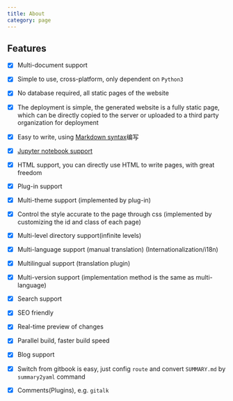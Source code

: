 ```yaml
---
title: About
category: page
---
```

## Features

- [x] Multi-document support
- [x] Simple to use, cross-platform, only dependent on `Python3`
- [x] No database required, all static pages of the website
- [x] The deployment is simple, the generated website is a fully static page, which can be directly copied to the server or uploaded to a third party organization for deployment
- [x] Easy to write, using [Markdown syntax](./syntax/syntax_markdown.md)编写
- [x] [Jupyter notebook support]((./syntax/syntax_jupyter.ipynb))
- [x] HTML support, you can directly use HTML to write pages, with great freedom
- [x] Plug-in support
- [x] Multi-theme support (implemented by plug-in)
- [x] Control the style accurate to the page through css (implemented by customizing the id and class of each page)
- [x] Multi-level directory support(infinite levels)
- [x] Multi-language support (manual translation) (Internationalization/i18n)
- [x] Multilingual support (translation plugin)
- [x] Multi-version support (implementation method is the same as multi-language)
- [x] Search support
- [x] SEO friendly
- [x] Real-time preview of changes
- [x] Parallel build, faster build speed
- [x] Blog support
- [x] Switch from gitbook is easy, just config `route` and convert `SUMMARY.md` by `summary2yaml` command
- [x] Comments(Plugins), e.g. `gitalk`

